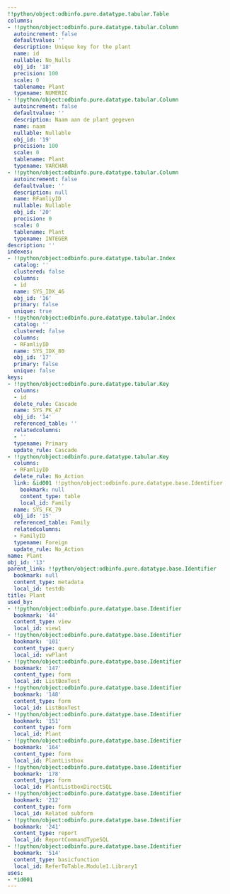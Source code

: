 ```yaml
---
!!python/object:odbinfo.pure.datatype.tabular.Table
columns:
- !!python/object:odbinfo.pure.datatype.tabular.Column
  autoincrement: false
  defaultvalue: ''
  description: Unique key for the plant
  name: id
  nullable: No_Nulls
  obj_id: '18'
  precision: 100
  scale: 0
  tablename: Plant
  typename: NUMERIC
- !!python/object:odbinfo.pure.datatype.tabular.Column
  autoincrement: false
  defaultvalue: ''
  description: Naam aan de plant gegeven
  name: naam
  nullable: Nullable
  obj_id: '19'
  precision: 100
  scale: 0
  tablename: Plant
  typename: VARCHAR
- !!python/object:odbinfo.pure.datatype.tabular.Column
  autoincrement: false
  defaultvalue: ''
  description: null
  name: RFamliyID
  nullable: Nullable
  obj_id: '20'
  precision: 0
  scale: 0
  tablename: Plant
  typename: INTEGER
description: ''
indexes:
- !!python/object:odbinfo.pure.datatype.tabular.Index
  catalog: ''
  clustered: false
  columns:
  - id
  name: SYS_IDX_46
  obj_id: '16'
  primary: false
  unique: true
- !!python/object:odbinfo.pure.datatype.tabular.Index
  catalog: ''
  clustered: false
  columns:
  - RFamliyID
  name: SYS_IDX_80
  obj_id: '17'
  primary: false
  unique: false
keys:
- !!python/object:odbinfo.pure.datatype.tabular.Key
  columns:
  - id
  delete_rule: Cascade
  name: SYS_PK_47
  obj_id: '14'
  referenced_table: ''
  relatedcolumns:
  - ''
  typename: Primary
  update_rule: Cascade
- !!python/object:odbinfo.pure.datatype.tabular.Key
  columns:
  - RFamliyID
  delete_rule: No_Action
  link: &id001 !!python/object:odbinfo.pure.datatype.base.Identifier
    bookmark: null
    content_type: table
    local_id: Family
  name: SYS_FK_79
  obj_id: '15'
  referenced_table: Family
  relatedcolumns:
  - FamilyID
  typename: Foreign
  update_rule: No_Action
name: Plant
obj_id: '13'
parent_link: !!python/object:odbinfo.pure.datatype.base.Identifier
  bookmark: null
  content_type: metadata
  local_id: testdb
title: Plant
used_by:
- !!python/object:odbinfo.pure.datatype.base.Identifier
  bookmark: '44'
  content_type: view
  local_id: view1
- !!python/object:odbinfo.pure.datatype.base.Identifier
  bookmark: '101'
  content_type: query
  local_id: vwPlant
- !!python/object:odbinfo.pure.datatype.base.Identifier
  bookmark: '147'
  content_type: form
  local_id: ListBoxTest
- !!python/object:odbinfo.pure.datatype.base.Identifier
  bookmark: '148'
  content_type: form
  local_id: ListBoxTest
- !!python/object:odbinfo.pure.datatype.base.Identifier
  bookmark: '151'
  content_type: form
  local_id: Plant
- !!python/object:odbinfo.pure.datatype.base.Identifier
  bookmark: '164'
  content_type: form
  local_id: PlantListbox
- !!python/object:odbinfo.pure.datatype.base.Identifier
  bookmark: '178'
  content_type: form
  local_id: PlantListboxDirectSQL
- !!python/object:odbinfo.pure.datatype.base.Identifier
  bookmark: '212'
  content_type: form
  local_id: Related subform
- !!python/object:odbinfo.pure.datatype.base.Identifier
  bookmark: '241'
  content_type: report
  local_id: ReportCommandTypeSQL
- !!python/object:odbinfo.pure.datatype.base.Identifier
  bookmark: '514'
  content_type: basicfunction
  local_id: ReferToTable.Module1.Library1
uses:
- *id001
---
```

